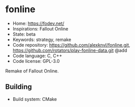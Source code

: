 # fonline

- Home: https://fodev.net/
- Inspirations: Fallout Online
- State: beta
- Keywords: strategy, remake
- Code repository: https://github.com/alexknvl/fonline.git, https://github.com/rotators/play-fonline-data.git @add
- Code language: C, C++
- Code license: GPL-3.0

Remake of Fallout Online.

## Building

- Build system: CMake
